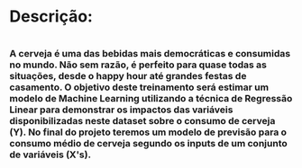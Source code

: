<h1>Descrição:<h1>

 <body><h3>A cerveja é uma das bebidas mais democráticas e consumidas no mundo. Não sem razão, é perfeito para quase todas as situações, desde o happy hour até grandes festas de casamento.
O objetivo deste treinamento será estimar um modelo de Machine Learning utilizando a técnica de Regressão Linear para demonstrar os impactos das variáveis disponibilizadas neste dataset sobre o consumo de cerveja (Y). No final do projeto teremos um modelo de previsão para o consumo médio de cerveja segundo os inputs de um conjunto de variáveis (X's).<body><h3>
